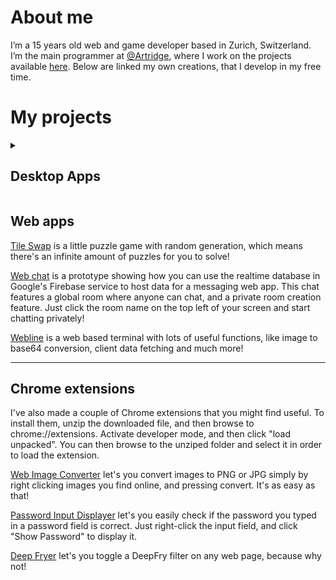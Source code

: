 # About me
I’m a 15 years old web and game developer based in Zurich, Switzerland. I’m the main programmer at [@Artridge](https://twitter.com/ArtridgeGames), where I work on the projects available [here](https://artridge.itch.io).
Below are linked my own creations, that I develop in my free time.

# My projects
<details><summary>
  
  ## Desktop Apps
</summary>
<p>

<!--## Desktop Apps-->
<!--### Notes app-->
[Notes app](https://www.mediafire.com/file/4bxkfdjo39megu0/Notes-win32-x64.zip/file) is a simple note manager made using ElectronJS. It lets you easily create and edit notes, with an advanced rich text editor.

<!--### Discord Webhook Client-->
[Discord Webhook Client](http://www.mediafire.com/file/lfffkce3kmn5e8w/DiscordWebhookClient-win32-x64.zip/file) is another ElectronJS desktop app that lets you quickly send messages on Discord through webhooks. It supports basic messages as well as embeds with links, pictures and more.
<hr>
</p>
</details>

## Web apps
<!--### Tile Swap-->
[Tile Swap](/tile-swap) is a little puzzle game with random generation, which means there's an infinite amount of puzzles for you to solve!

<!--### Web chat-->
[Web chat](/web-chat) is a prototype showing how you can use the realtime database in Google's Firebase service to host data for a messaging web app. This chat features a global room where anyone can chat, and a private room creation feature. Just click the room name on the top left of your screen and start chatting privately!

<!--### Webline-->
[Webline](/webline) is a web based terminal with lots of useful functions, like image to base64 conversion, client data fetching and much more!
<hr>

## Chrome extensions
I've also made a couple of Chrome extensions that you might find useful. To install them, unzip the downloaded file, and then browse to chrome://extensions. Activate developer mode, and then click "load unpacked". You can then browse to the unziped folder and select it in order to load the extension.

<!--### Web Image Converter-->
[Web Image Converter](https://github.com/oskar-codes/oskar-codes.github.io/raw/master/extensions/web-image-converter.zip) let's you convert images to PNG or JPG simply by right clicking images you find online, and pressing convert. It's as easy as that!

<!--### Password Input Displayer-->
[Password Input Displayer](https://github.com/oskar-codes/oskar-codes.github.io/raw/master/extensions/PasswordInputDisplayer.zip) let's you easily check if the password you typed in a password field is correct. Just right-click the input field, and click "Show Password" to display it.

<!--### Deep Fryer-->
[Deep Fryer](https://github.com/oskar-codes/oskar-codes.github.io/raw/master/extensions/deep-fryer.zip) let's you toggle a DeepFry filter on any web page, because why not!
